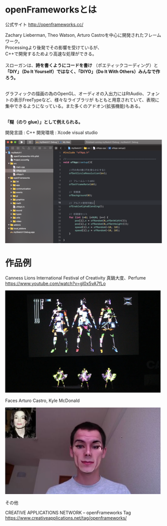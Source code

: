 # openFrameworksとは

公式サイト
http://openframeworks.cc/

Zachary Lieberman, Theo Watson, Arturo Castroを中心に開発されたフレームワーク。 <br>
Processingより後発でその影響を受けているが、<br>C++で開発するためより高速な処理ができる。<br><br>
スローガンは、**詩を書くようにコードを書け** （ポエティックコーディング）と<br>
**「DIY」（Do It Yourself）ではなく、「DIYO」（Do It With Others）みんなで作ろう。**<br><br>

グラフィックの描画の為のOpenGL、オーディオの入出力にはRtAudio、フォントの表示FreeTypeなど、様々なライブラリが
もともと用意されていて、表現に集中できるようになっている。また多くのアドオン(拡張機能)もある。<br><br>

**「糊（のり glue）」として例えられる。**

開発言語 : C++ 
開発環境 : Xcode visual studio

<img src="images/of.png" width="600px">

# 作品例

Canness Lions International Festival of Creativity 
真鍋大度、Perfume <br>
https://www.youtube.com/watch?v=gI0x5vA7fLo
<br>

<img src="images/pufume.png" width="500px">

Faces 
Arturo Castro, Kyle McDonald

<img src="images/faces.jpg" width="500px">

その他

CREATIVE APPLICATIONS NETWORK – openFrameworks Tag 
https://www.creativeapplications.net/tag/openframeworks/
